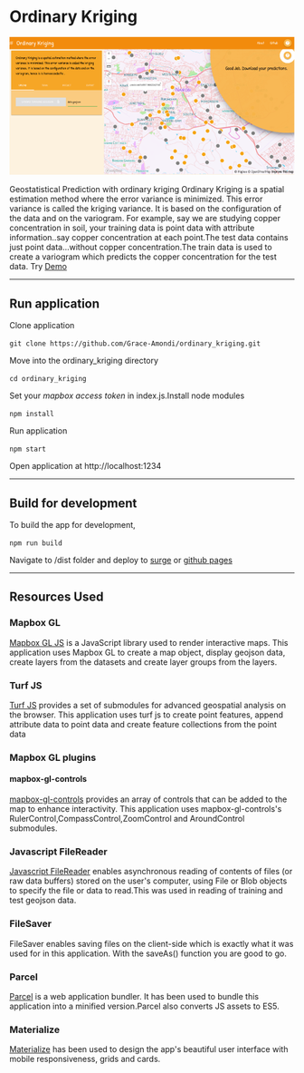 # Ordinary Kriging

![Application](https://github.com/Grace-Amondi/ordinary_kriging/blob/master/images/home.png "Application Demo")

Geostatistical Prediction with ordinary kriging 
Ordinary Kriging is a spatial estimation method where the error variance is minimized. 
This error variance is called the kriging variance. It is based on the configuration of the data and on the variogram. For example, say we are studying copper concentration in soil,
your training data is point data with attribute information..say copper concentration at each point.The test data contains just point data...without copper concentration.The train data is used
to create a variogram which predicts the copper concentration for the test data. Try [Demo](http://ordinary-kriging.surge.sh "demo application")

---

## Run application

Clone application

```git clone https://github.com/Grace-Amondi/ordinary_kriging.git```

Move into the ordinary_kriging directory

```cd ordinary_kriging```

Set your *mapbox access token* in index.js.Install node modules

```npm install```

Run application

```npm start```

Open application at http://localhost:1234

---

## Build for development

To build the app for development,

```npm run build```

Navigate to /dist folder and deploy to [surge](https://surge.sh/ "surge") or [github pages](https://pages.github.com/ "github pages")

---

## Resources Used 

### Mapbox GL

[Mapbox GL JS](https://docs.mapbox.com/mapbox-gl-js/api/ "Mapbox GL JS") is a JavaScript library used to render interactive maps. This application uses Mapbox GL to create a map object,
display geojson data, create layers from the datasets and create layer groups from the layers.

### Turf JS

[Turf JS](https://turfjs.org/ "Turf JS") provides a set of submodules for advanced geospatial analysis on the browser. This application
uses turf js to create point features, append attribute data to point data and create feature collections from the point data

### Mapbox GL plugins

#### mapbox-gl-controls 
 
[mapbox-gl-controls](https://github.com/bravecow/mapbox-gl-controls "mapbox-gl-controls github") provides an array of controls that
can be added to the map to enhance interactivity. This application uses mapbox-gl-controls's RulerControl,CompassControl,ZoomControl and AroundControl
submodules.

### Javascript FileReader
[Javascript FileReader](https://developer.mozilla.org/en-US/docs/Web/API/FileReader "Javascript FileReader") enables asynchronous reading of contents of
files (or raw data buffers) stored on the user's computer, using File or Blob objects to specify the file or data to read.This was used
in reading of training and test geojson data.

### FileSaver
FileSaver enables saving files on the client-side which is exactly what it was used for in this application. With the saveAs() 
function you are good to go.

### Parcel
[Parcel](https://parceljs.org/getting_started.html "Parcel") is a web application bundler. It has been used to bundle this application
into a minified version.Parcel also converts JS assets to ES5.

### Materialize
[Materialize](https://materializecss.com/ "Materialize") has been used to design the app's beautiful user interface with mobile responsiveness,
grids and cards. 


